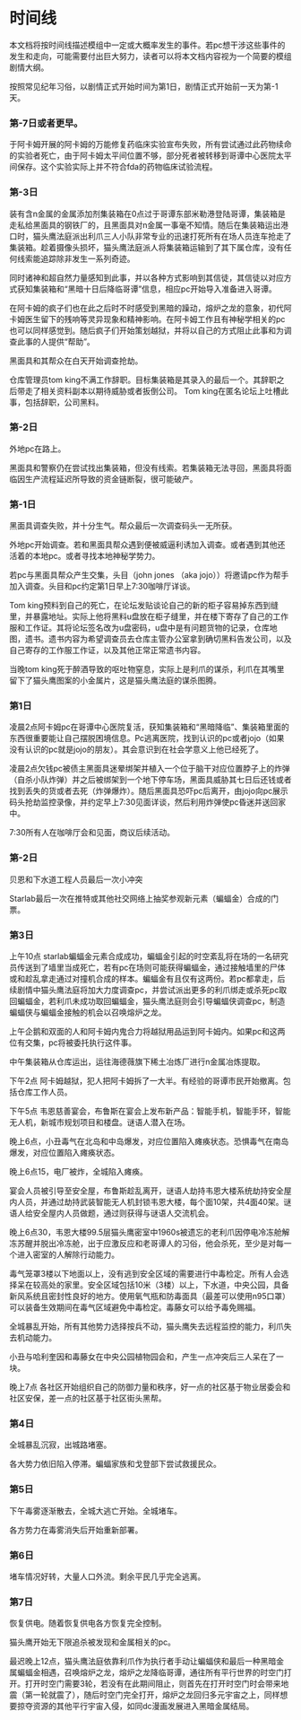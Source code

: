 # 时间线

本文档将按时间线描述模组中一定或大概率发生的事件。若pc想干涉这些事件的发生和走向，可能需要付出巨大努力，读者可以将本文档内容视为一个简要的模组剧情大纲。

按照常见纪年习俗，以剧情正式开始时间为第1日，剧情正式开始前一天为第-1天。

### 第-7日或者更早。

于阿卡姆开展的阿卡姆的万能修复药临床实验宣布失败，所有尝试通过此药物续命的实验者死亡，由于阿卡姆太平间位置不够，部分死者被转移到哥谭中心医院太平间保存。这个实验实际上并不符合fda的药物临床试验流程。

### 第-3日 

装有含n金属的金属添加剂集装箱在0点过于哥谭东部米勒港登陆哥谭，集装箱是走私给黑面具的钢铁厂的，且黑面具对n金属一事毫不知情。随后在集装箱运出港口时，猫头鹰法庭派出利爪三人小队非常专业的迅速打死所有在场人员连车抢走了集装箱。趁着摄像头损坏，猫头鹰法庭派人将集装箱运输到了其下属仓库，没有任何线索能追踪除非发生一系列奇迹。

同时诸神和超自然力量感知到此事，并以各种方式影响到其信徒，其信徒以对应方式获知集装箱和“黑暗十日后降临哥谭”信息，相应pc开始导入准备进入哥谭。

在阿卡姆的疯子们也在此之后时不时感受到黑暗的躁动，熔炉之龙的意象，初代阿卡姆医生留下的残响等灵异现象和精神影响。在阿卡姆工作且有神秘学相关的pc也可以同样感觉到。随后疯子们开始策划越狱，并将以自己的方式阻止此事和为调查此事的人提供“帮助”。

黑面具和其帮众在白天开始调查抢劫。

仓库管理员tom king不满工作辞职。目标集装箱是其录入的最后一个。其辞职之后带走了相关资料副本以期待威胁或者扳倒公司。
Tom king在匿名论坛上吐槽此事，包括辞职，公司黑料。

### 第-2日 

外地pc在路上。

黑面具和警察仍在尝试找出集装箱，但没有线索。若集装箱无法寻回，黑面具将面临因生产流程延迟所导致的资金链断裂，很可能破产。

### 第-1日
黑面具调查失败，并十分生气。帮众最后一次调查码头一无所获。

外地pc开始调查。若和黑面具帮众遇到便被威逼利诱加入调查。或者遇到其他还活着的本地pc。或者寻找本地神秘学势力。

若pc与黑面具帮众产生交集，头目（john jones （aka jojo））将邀请pc作为帮手加入调查。头目和pc约定第1日早上7:30咖啡厅详谈。
	
Tom king预料到自己的死亡，在论坛发贴谈论自己的新的柜子容易掉东西到缝里，并暴露地址。实际上他将黑料u盘放在柜子缝里，并在楼下寄存了自己的工作服和工作证。其将论坛签名改为u盘密码，u盘中是有问题货物的记录，仓库地图，遗书。遗书内容为希望调查员去仓库主管办公室拿到确切黑料告发公司，以及自己寄存的工作服工作证，以及其他正常正常遗书内容。

当晚tom king死于醉酒导致的呕吐物窒息，实际上是利爪的谋杀，利爪在其嘴里留下了猫头鹰图案的小金属片，这是猫头鹰法庭的谋杀图腾。

### 第1日

凌晨2点阿卡姆pc在哥谭中心医院复活，获知集装箱和“黑暗降临”、集装箱里面的东西很重要能让自己摆脱困境信息。Pc逃离医院，找到认识的pc或者jojo（如果没有认识的pc就是jojo的朋友）。其会意识到在社会学意义上他已经死了。
	
凌晨2点欠钱pc被债主黑面具迷晕绑架并植入一个位于脑干对应位置脖子上的炸弹（自杀小队炸弹）并之后被绑架到一个地下停车场，黑面具威胁其七日后还钱或者找到丢失的货或者去死（炸弹爆炸）。随后黑面具恐吓pc后离开，由jojo向pc展示码头抢劫监控录像，并约定早上7:30见面详谈，然后利用炸弹使pc昏迷并送回家中。
	
7:30所有人在咖啡厅会和见面，商议后续活动。
### 第-2日
	
贝恩和下水道工程人员最后一次小冲突

Starlab最后一次在推特或其他社交网络上抽奖参观新元素（蝙蝠金）合成的门票。

### 第3日
	
上午10点 starlab蝙蝠金元素合成成功，蝙蝠金引起的时空紊乱将在场的一名研究员传送到了墙里当成死亡，若有pc在场则可能获得蝙蝠金，通过接触墙里的尸体或和趁乱拿走通过对撞机合成的样本。蝙蝠金有且仅有这两份。若pc都拿走，后续剧情中猫头鹰法庭将加大力度调查pc，并尝试派出更多的利爪绑走或杀死pc取回蝙蝠金，若利爪未成功取回蝙蝠金，猫头鹰法庭则会引导蝙蝠侠调查pc，制造蝙蝠侠与蝙蝠金接触的机会以召唤熔炉之龙。

上午企鹅和双面的人和阿卡姆内鬼合力将越狱用品运到阿卡姆内。如果pc和这两位有交集，pc将被委托执行这件事。

中午集装箱从仓库运出，运往海德薇旗下稀土冶炼厂进行n金属冶炼提取。

下午2点 阿卡姆越狱，犯人把阿卡姆拆了一大半。有经验的哥谭市民开始撤离。包括仓库工作人员。

下午5点 韦恩慈善宴会，布鲁斯在宴会上发布新产品：智能手机，智能手环，智能无人机，新城市规划项目和楼盘。谜语人潜入在场。

晚上6点，小丑毒气在北岛和中岛爆发，对应位置陷入瘫痪状态。恐惧毒气在南岛爆发，对应位置陷入瘫痪状态。

晚上6点15，电厂被炸，全城陷入瘫痪。

宴会人员被引导至安全屋，布鲁斯趁乱离开，谜语人劫持韦恩大楼系统劫持安全屋内人员，并通过劫持武装智能无人机封锁韦恩大楼，每个面10架，共4面40架。谜语人给安全屋内人员做题，通过则获得与谜语人交流机会。

晚上6点30，韦恩大楼99.5层猫头鹰密室中1960s被遗忘的老利爪因停电冷冻舱解冻苏醒并脱出冷冻舱，出于应激反应和老哥谭人的习俗，他会杀死，至少是对每一个进入密室的人解除行动能力。

毒气笼罩3楼以下地面以上，没有逃到安全区域的需要进行中毒检定。所有人会选择呆在较高处的家里。安全区域包括10米（3楼）以上，下水道，中央公园，具备新风系统且密封性良好的地方。使用氧气瓶和防毒面具（最差可以使用n95口罩）可以装备生效期间在毒气区域避免中毒检定。毒藤女可以给予毒免赐福。

全城暴乱开始，所有其他势力选择按兵不动，猫头鹰失去远程监控的能力，利爪失去机动能力。

小丑与哈利奎因和毒藤女在中央公园植物园会和，产生一点冲突后三人呆在了一块。

晚上7点 各社区开始组织自己的防御力量和秩序，好一点的社区基于物业居委会和社区安保，差一点的社区基于社区街头黑帮。

### 第4日
	
全城暴乱沉寂，出城路堵塞。

各大势力依旧陷入停滞。蝙蝠家族和戈登部下尝试救援民众。

### 第5日

下午毒雾逐渐散去，全城大逃亡开始。全城堵车。

各方势力在毒雾消失后开始重新部署。

### 第6日
	
堵车情况好转，大量人口外流。剩余平民几乎完全逃离。

### 第7日

恢复供电。随着恢复供电各方恢复完全控制。

猫头鹰开始无下限追杀被发现和金属相关的pc。

最迟晚上12点，猫头鹰法庭依靠利爪作为执行者手动让蝙蝠侠和最后一种黑暗金属蝙蝠金相遇，召唤熔炉之龙，熔炉之龙降临哥谭，通往所有平行世界的时空门打开。打开时空门需要3轮，若没有在此期间阻止，则首先在打开时空门时会带来地震（第一轮就震了），随后时空门完全打开，熔炉之龙回归多元宇宙之上，同样想要掠夺资源的其他平行宇宙入侵，如同dc漫画发展进入黑暗金属结局。
